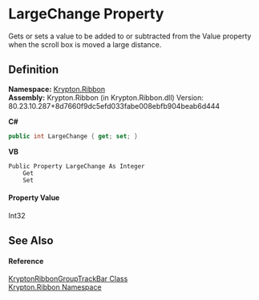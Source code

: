 # LargeChange Property


Gets or sets a value to be added to or subtracted from the Value property when the scroll box is moved a large distance.



## Definition
**Namespace:** <a href="1e9bc734-cff9-e9b8-f013-94cdac669794.md">Krypton.Ribbon</a>  
**Assembly:** Krypton.Ribbon (in Krypton.Ribbon.dll) Version: 80.23.10.287+8d7660f9dc5efd033fabe008ebfb904beab6d444

**C#**
``` C#
public int LargeChange { get; set; }
```
**VB**
``` VB
Public Property LargeChange As Integer
	Get
	Set
```



#### Property Value
Int32

## See Also


#### Reference
<a href="1597dfac-7d3e-2f4f-2cd6-fa135a36bf28.md">KryptonRibbonGroupTrackBar Class</a>  
<a href="1e9bc734-cff9-e9b8-f013-94cdac669794.md">Krypton.Ribbon Namespace</a>  
